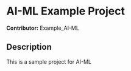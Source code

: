 # AI-ML Example Project
**Contributor:** Example_AI-ML
## Description
This is a sample project for AI-ML